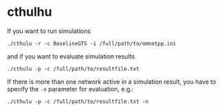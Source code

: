 cthulhu
=======
If you want to run simulations
```
./cthulu -r -c BaselineGTS -i /full/path/to/omnetpp.ini 
```
and if you want to evaluate simulation results
```
./cthulu -p -c /full/path/to/resultfile.txt
```
If there is more than one network active in a simulation result, you have to specify the ``-n`` parameter for evaluation, e.g.:
```
./cthulu -p -c /full/path/to/resultfile.txt -n
```

